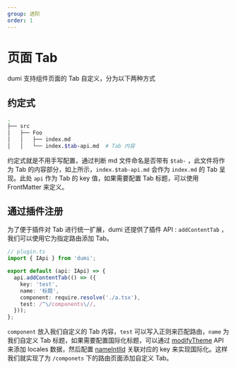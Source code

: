 ```yaml
---
group: 进阶
order: 1
---
```


# 页面 Tab

dumi 支持组件页面的 Tab 自定义，分为以下两种方式

## 约定式

```bash
.
├── src
│   ├── Foo
│   │   ├── index.md
│   │   └── index.$tab-api.md  # Tab 内容
```

约定式就是不用手写配置，通过判断 md 文件命名是否带有 `$tab-` ，此文件将作为 Tab 的内容部分，如上所示，`index.$tab-api.md` 会作为 `index.md` 的 Tab 呈现。此处 `api` 作为 Tab 的 key 值，如果需要配置 Tab 标题，可以使用 FrontMatter 来定义。

## 通过插件注册

为了便于插件对 Tab 进行统一扩展，dumi 还提供了插件 API : `addContentTab` ，我们可以使用它为指定路由添加 Tab。

```ts
// plugin.ts
import { IApi } from 'dumi';

export default (api: IApi) => {
  api.addContentTab(() => ({
    key: 'test',
    name: '标题',
    component: require.resolve('./a.tsx'),
    test: /^\/components\//,
  }));
};
```

`component` 放入我们自定义的 Tab 内容，`test` 可以写入正则来匹配路由，`name` 为我们自定义 Tab 标题，如果需要配置国际化标题，可以通过 [modifyTheme](/plugin/api#modifytheme) API 来添加 locales 数据，然后配置 [nameIntlId](/plugin/api#addcontenttab) 关联对应的 key 来实现国际化。这样我们就实现了为 `/componets` 下的路由页面添加自定义 Tab。
